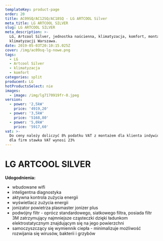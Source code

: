```yaml
---
templateKey: product-page
order: 20
title: AC09SQ/AC12SQ/AC18SQ - LG ARTCOOL Silver
meta_title: LG ARTCOOL SILVER
slug: LG ARTCOOL SILVER
meta_description: >-
  LG, Artcool Silver, jednostka naścienna, klimatyzacja, komfort, montaż
  klimatyzacji Warszawa.
date: 2019-05-03T20:10:15.025Z
cover: /img/ac09sq-lg-nowe.png
tags:
  - LG
  - Artcool Silver
  - klimatyzacja
  - komfort
categories: split
producent: LG
hotProductsSelect: nie
images:
  - image: /img/lg7170919fr-0.jpeg
version:
  - power: '2,5kW'
    price: '4919,20'
  - power: '3,5kW'
    price: '5168,80'
  - power: '5,0kW'
    price: '5917,60'
vat: >-
  Do ceny należy doliczyć 8% podatku VAT z montażem dla klienta indywidualnego,
  dla firm stawka VAT wynosi 23%
---
```

# **LG ARTCOOL SILVER**

**Udogodnienia:**

* wbudowane wifi
* inteligentna diagnostyka
* aktywna kontrola zużycia energii
* wyświetlacz zużycia energii
* jonizator powietrza plasmaster jonizer plus
* podwójny filtr - oprócz standardowego, siatkowego filtra, posiada filtr 3M zatrzymujący najmniejsze cząsteczki dzięki ładunkom elektrostatycznym znajdującym się na jego powierzchni 
* samoczyszczący się wymiennik ciepła - minimalizuje możliwość rozwijania się wirusów, bakterii i grzybów
